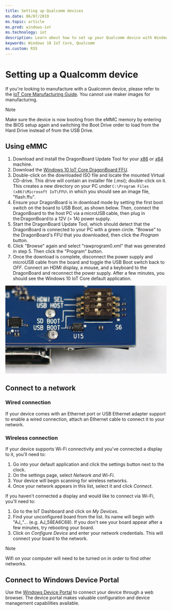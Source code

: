 ```yaml
---
title: Setting up Qualcomm devices
ms.date: 06/07/2019 
ms.topic: article
ms.prod: windows-iot
ms.technology: iot
description: Learn about how to set up your Qualcomm device with Windows 10 IoT Core.
keywords: Windows 10 IoT Core, Qualcomm
ms.custom: RS5
---
```


# Setting up a Qualcomm device

If you're looking to manufacture with a Qualcomm device, please refer to the [IoT Core Manufacturing Guide](/windows-hardware/manufacture/iot/iot-core-manufacturing-guide). You cannot use maker images for manufacturing.

> [!NOTE]
> Make sure the device is now booting from the eMMC memory by entering the BIOS setup again and switching the Boot Drive order to load from the Hard Drive instead of from the USB Drive.

## Using eMMC

1. Download and install the DragonBoard Update Tool for your [x86](https://developer.qualcomm.com/download/db410c/windows-10-iot-update-tool-dragonboard-410c-x86.zip) or [x64](https://developer.qualcomm.com/download/db410c/windows-10-iot-update-tool-dragonboard-410c-x64.zip) machine.
2. Download the [Windows 10 IoT Core DragonBoard FFU](../downloads.md).
3. Double-click on the downloaded ISO file and locate the mounted Virtual CD-drive. This drive will contain an installer file (.msi); double-click on it. This creates a new directory on your PC under `C:\Program Files (x86)\Microsoft IoT\FFU\` in which you should see an image file, "flash.ffu".
4. Ensure your DragonBoard is in download mode by setting the first boot switch on the board to USB Boot, as shown below. Then, connect the DragonBoard to the host PC via a microUSB cable, then plug in the DragonBoard to a 12V (> 1A) power supply.
5. Start the DragonBoard Update Tool, which should detect that the DragonBoard is connected to your PC with a green circle. "Browse" to the DragonBoard's FFU that you downloaded, then click the _Program_ button.
6. Click "Browse" again and select "rawprogram0.xml" that was generated in step 5. Then click the "Program" button.
7. Once the download is complete, disconnect the power supply and microUSB cable from the board and toggle the USB Boot switch back to _OFF_. Connect an HDMI display, a mouse, and a keyboard to the DragonBoard and reconnect the power supply. After a few minutes, you should see the Windows 10 IoT Core default application.

![DragonBoard in download mode](../media/DeviceSetup/db1.png)

## Connect to a network

### Wired connection
If your device comes with an Ethernet port or USB Ethernet adapter support to enable a wired connection, attach an Ethernet cable to connect it to your network.

### Wireless connection
If your device supports Wi-Fi connectivity and you've connected a display to it, you'll need to:

1. Go into your default application and click the settings button next to the clock.
2. On the settings page, select _Network and Wi-Fi_.
3. Your device will begin scanning for wireless networks.
4. Once your network appears in this list, select it and click _Connect_.

If you haven't connected a display and would like to connect via Wi-Fi, you'll need to:

1. Go to the IoT Dashboard and click on _My Devices_.
2. Find your unconfigured board from the list. Its name will begin with "AJ_"... (e.g. AJ_58EA6C68). If you don't see your board appear after a few minutes, try rebooting your board.
3. Click on _Configure Device_ and enter your network credentials. This will connect your board to the network.

> [!NOTE]
> Wifi on your computer will need to be turned on in order to find other networks.

## Connect to Windows Device Portal

Use the [Windows Device Portal](../manage-your-device/DevicePortal.md) to connect your device through a web browser. The device portal makes valuable configuration and device management capabilities available.